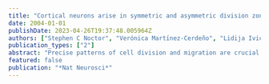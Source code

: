 ```yaml
---
title: "Cortical neurons arise in symmetric and asymmetric division zones and migrate through specific phases"
date: 2004-01-01
publishDate: 2023-04-26T19:37:48.005964Z
authors: ["Stephen C Noctor", "Verónica Martı́nez-Cerdeño", "Lidija Ivic", "Arnold R Kriegstein"]
publication_types: ["2"]
abstract: "Precise patterns of cell division and migration are crucial to transform the neuroepithelium of the embryonic forebrain into the adult cerebral cortex. Using time-lapse imaging of clonal cells in rat cortex over several generations, we show here that neurons are generated in two proliferative zones by distinct patterns of division. Neurons arise directly from radial glial cells in the ventricular zone (VZ) and indirectly from intermediate progenitor cells in the subventricular zone (SVZ). Furthermore, newborn neurons do not migrate directly to the cortex; instead, most exhibit four distinct phases of migration, including a phase of retrograde movement toward the ventricle before migration to the cortical plate. These findings provide a comprehensive and new view of the dynamics of cortical neurogenesis and migration."
featured: false
publication: "*Nat Neurosci*"
---
```


